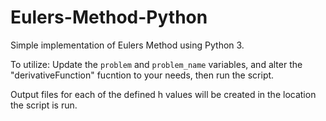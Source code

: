 # Eulers-Method-Python

Simple implementation of Eulers Method using Python 3.

To utilize:
Update the `problem` and `problem_name` variables, and alter the "derivativeFunction" fucntion to your needs, then run the script. 

Output files for each of the defined h values will be created in the location the script is run.
